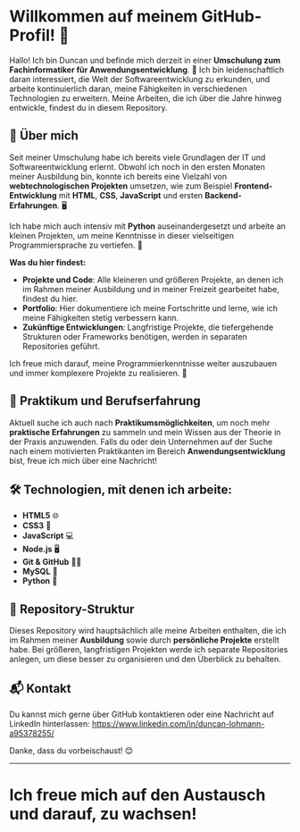 # Willkommen auf meinem GitHub-Profil! 👋

Hallo! Ich bin Duncan und befinde mich derzeit in einer **Umschulung zum Fachinformatiker für Anwendungsentwicklung**. 🚀 Ich bin leidenschaftlich daran interessiert, die Welt der Softwareentwicklung zu erkunden, und arbeite kontinuierlich daran, meine Fähigkeiten in verschiedenen Technologien zu erweitern. Meine Arbeiten, die ich über die Jahre hinweg entwickle, findest du in diesem Repository.

## 🚀 Über mich

Seit meiner Umschulung habe ich bereits viele Grundlagen der IT und Softwareentwicklung erlernt. Obwohl ich noch in den ersten Monaten meiner Ausbildung bin, konnte ich bereits eine Vielzahl von **webtechnologischen Projekten** umsetzen, wie zum Beispiel **Frontend-Entwicklung** mit **HTML**, **CSS**, **JavaScript** und ersten **Backend-Erfahrungen**. 🖥️

Ich habe mich auch intensiv mit **Python** auseinandergesetzt und arbeite an kleinen Projekten, um meine Kenntnisse in dieser vielseitigen Programmiersprache zu vertiefen. 🐍

**Was du hier findest:**

- **Projekte und Code**: Alle kleineren und größeren Projekte, an denen ich im Rahmen meiner Ausbildung und in meiner Freizeit gearbeitet habe, findest du hier.
- **Portfolio**: Hier dokumentiere ich meine Fortschritte und lerne, wie ich meine Fähigkeiten stetig verbessern kann.
- **Zukünftige Entwicklungen**: Langfristige Projekte, die tiefergehende Strukturen oder Frameworks benötigen, werden in separaten Repositories geführt.

Ich freue mich darauf, meine Programmierkenntnisse weiter auszubauen und immer komplexere Projekte zu realisieren. 🚀

## 💼 Praktikum und Berufserfahrung

Aktuell suche ich auch nach **Praktikumsmöglichkeiten**, um noch mehr **praktische Erfahrungen** zu sammeln und mein Wissen aus der Theorie in der Praxis anzuwenden. Falls du oder dein Unternehmen auf der Suche nach einem motivierten Praktikanten im Bereich **Anwendungsentwicklung** bist, freue ich mich über eine Nachricht!

## 🛠️ Technologien, mit denen ich arbeite:

- **HTML5** 🌐
- **CSS3** 🎨
- **JavaScript** 💻
- **Node.js** 🖥️
- **Git & GitHub** 🧑‍💻
- **MySQL** 💾
- **Python** 🐍

## 📂 Repository-Struktur

Dieses Repository wird hauptsächlich alle meine Arbeiten enthalten, die ich im Rahmen meiner **Ausbildung** sowie durch **persönliche Projekte** erstellt habe. Bei größeren, langfristigen Projekten werde ich separate Repositories anlegen, um diese besser zu organisieren und den Überblick zu behalten.

## 📬 Kontakt

Du kannst mich gerne über GitHub kontaktieren oder eine Nachricht auf LinkedIn hinterlassen: https://www.linkedin.com/in/duncan-lohmann-a95378255/

Danke, dass du vorbeischaust! 😊

---

# Ich freue mich auf den Austausch und darauf, zu wachsen!
